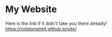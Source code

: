 # My Website

Here is the link if it didn't take you there already!
https://colstonstreit.github.io/site/
